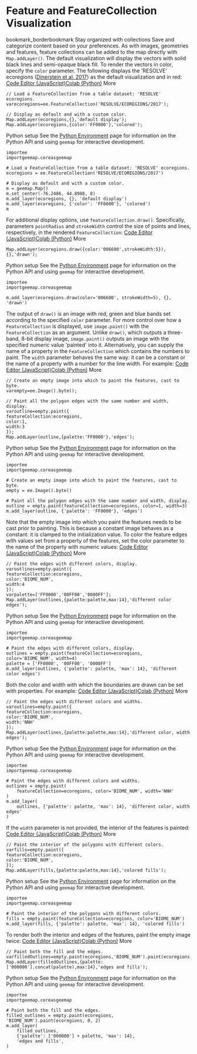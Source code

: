  
#  Feature and FeatureCollection Visualization
bookmark_borderbookmark Stay organized with collections  Save and categorize content based on your preferences.
As with images, geometries and features, feature collections can be added to the map directly with `Map.addLayer()`. The default visualization will display the vectors with solid black lines and semi-opaque black fill. To render the vectors in color, specify the `color` parameter. The following displays the 'RESOLVE' ecoregions ([Dinerstein et al. 2017](https://academic.oup.com/bioscience/article/67/6/534/3102935)) as the default visualization and in red:
[Code Editor (JavaScript)](https://developers.google.com/earth-engine/guides/feature_collections_visualizing#code-editor-javascript-sample)[Colab (Python)](https://developers.google.com/earth-engine/guides/feature_collections_visualizing#colab-python-sample) More
```
// Load a FeatureCollection from a table dataset: 'RESOLVE' ecoregions.
varecoregions=ee.FeatureCollection('RESOLVE/ECOREGIONS/2017');

// Display as default and with a custom color.
Map.addLayer(ecoregions,{},'default display');
Map.addLayer(ecoregions,{color:'FF0000'},'colored');
```
Python setup
See the [ Python Environment](https://developers.google.com/earth-engine/guides/python_install) page for information on the Python API and using `geemap` for interactive development.
```
importee
importgeemap.coreasgeemap
```
```
# Load a FeatureCollection from a table dataset: 'RESOLVE' ecoregions.
ecoregions = ee.FeatureCollection('RESOLVE/ECOREGIONS/2017')

# Display as default and with a custom color.
m = geemap.Map()
m.set_center(-76.2486, 44.8988, 8)
m.add_layer(ecoregions, {}, 'default display')
m.add_layer(ecoregions, {'color': 'FF0000'}, 'colored')
m
```

For additional display options, use `featureCollection.draw()`. Specifically, parameters `pointRadius` and `strokeWidth` control the size of points and lines, respectively, in the rendered `FeatureCollection`:
[Code Editor (JavaScript)](https://developers.google.com/earth-engine/guides/feature_collections_visualizing#code-editor-javascript-sample)[Colab (Python)](https://developers.google.com/earth-engine/guides/feature_collections_visualizing#colab-python-sample) More
```
Map.addLayer(ecoregions.draw({color:'006600',strokeWidth:5}),{},'drawn');
```
Python setup
See the [ Python Environment](https://developers.google.com/earth-engine/guides/python_install) page for information on the Python API and using `geemap` for interactive development.
```
importee
importgeemap.coreasgeemap
```
```
m.add_layer(ecoregions.draw(color='006600', strokeWidth=5), {}, 'drawn')
```

The output of `draw()` is an image with red, green and blue bands set according to the specified `color` parameter.
For more control over how a `FeatureCollection` is displayed, use `image.paint()` with the `FeatureCollection` as an argument. Unlike `draw()`, which outputs a three-band, 8-bit display image, `image.paint()` outputs an image with the specified numeric value 'painted' into it. Alternatively, you can supply the name of a property in the `FeatureCollection` which contains the numbers to paint. The `width` parameter behaves the same way: it can be a constant or the name of a property with a number for the line width. For example:
[Code Editor (JavaScript)](https://developers.google.com/earth-engine/guides/feature_collections_visualizing#code-editor-javascript-sample)[Colab (Python)](https://developers.google.com/earth-engine/guides/feature_collections_visualizing#colab-python-sample) More
```
// Create an empty image into which to paint the features, cast to byte.
varempty=ee.Image().byte();

// Paint all the polygon edges with the same number and width, display.
varoutline=empty.paint({
featureCollection:ecoregions,
color:1,
width:3
});
Map.addLayer(outline,{palette:'FF0000'},'edges');
```
Python setup
See the [ Python Environment](https://developers.google.com/earth-engine/guides/python_install) page for information on the Python API and using `geemap` for interactive development.
```
importee
importgeemap.coreasgeemap
```
```
# Create an empty image into which to paint the features, cast to byte.
empty = ee.Image().byte()

# Paint all the polygon edges with the same number and width, display.
outline = empty.paint(featureCollection=ecoregions, color=1, width=3)
m.add_layer(outline, {'palette': 'FF0000'}, 'edges')
```

Note that the empty image into which you paint the features needs to be cast prior to painting. This is because a constant image behaves as a constant: it is clamped to the initialization value. To color the feature edges with values set from a property of the features, set the color parameter to the name of the property with numeric values:
[Code Editor (JavaScript)](https://developers.google.com/earth-engine/guides/feature_collections_visualizing#code-editor-javascript-sample)[Colab (Python)](https://developers.google.com/earth-engine/guides/feature_collections_visualizing#colab-python-sample) More
```
// Paint the edges with different colors, display.
varoutlines=empty.paint({
featureCollection:ecoregions,
color:'BIOME_NUM',
width:4
});
varpalette=['FF0000','00FF00','0000FF'];
Map.addLayer(outlines,{palette:palette,max:14},'different color edges');
```
Python setup
See the [ Python Environment](https://developers.google.com/earth-engine/guides/python_install) page for information on the Python API and using `geemap` for interactive development.
```
importee
importgeemap.coreasgeemap
```
```
# Paint the edges with different colors, display.
outlines = empty.paint(featureCollection=ecoregions, color='BIOME_NUM', width=4)
palette = ['FF0000', '00FF00', '0000FF']
m.add_layer(outlines, {'palette': palette, 'max': 14}, 'different color edges')
```

Both the color and width with which the boundaries are drawn can be set with properties. For example:
[Code Editor (JavaScript)](https://developers.google.com/earth-engine/guides/feature_collections_visualizing#code-editor-javascript-sample)[Colab (Python)](https://developers.google.com/earth-engine/guides/feature_collections_visualizing#colab-python-sample) More
```
// Paint the edges with different colors and widths.
varoutlines=empty.paint({
featureCollection:ecoregions,
color:'BIOME_NUM',
width:'NNH'
});
Map.addLayer(outlines,{palette:palette,max:14},'different color, width edges');
```
Python setup
See the [ Python Environment](https://developers.google.com/earth-engine/guides/python_install) page for information on the Python API and using `geemap` for interactive development.
```
importee
importgeemap.coreasgeemap
```
```
# Paint the edges with different colors and widths.
outlines = empty.paint(
    featureCollection=ecoregions, color='BIOME_NUM', width='NNH'
)
m.add_layer(
    outlines, {'palette': palette, 'max': 14}, 'different color, width edges'
)
```

If the `width` parameter is not provided, the interior of the features is painted:
[Code Editor (JavaScript)](https://developers.google.com/earth-engine/guides/feature_collections_visualizing#code-editor-javascript-sample)[Colab (Python)](https://developers.google.com/earth-engine/guides/feature_collections_visualizing#colab-python-sample) More
```
// Paint the interior of the polygons with different colors.
varfills=empty.paint({
featureCollection:ecoregions,
color:'BIOME_NUM',
});
Map.addLayer(fills,{palette:palette,max:14},'colored fills');
```
Python setup
See the [ Python Environment](https://developers.google.com/earth-engine/guides/python_install) page for information on the Python API and using `geemap` for interactive development.
```
importee
importgeemap.coreasgeemap
```
```
# Paint the interior of the polygons with different colors.
fills = empty.paint(featureCollection=ecoregions, color='BIOME_NUM')
m.add_layer(fills, {'palette': palette, 'max': 14}, 'colored fills')
```

To render both the interior and edges of the features, paint the empty image twice:
[Code Editor (JavaScript)](https://developers.google.com/earth-engine/guides/feature_collections_visualizing#code-editor-javascript-sample)[Colab (Python)](https://developers.google.com/earth-engine/guides/feature_collections_visualizing#colab-python-sample) More
```
// Paint both the fill and the edges.
varfilledOutlines=empty.paint(ecoregions,'BIOME_NUM').paint(ecoregions,0,2);
Map.addLayer(filledOutlines,{palette:['000000'].concat(palette),max:14},'edges and fills');
```
Python setup
See the [ Python Environment](https://developers.google.com/earth-engine/guides/python_install) page for information on the Python API and using `geemap` for interactive development.
```
importee
importgeemap.coreasgeemap
```
```
# Paint both the fill and the edges.
filled_outlines = empty.paint(ecoregions, 'BIOME_NUM').paint(ecoregions, 0, 2)
m.add_layer(
    filled_outlines,
    {'palette': ['000000'] + palette, 'max': 14},
    'edges and fills',
)
```

